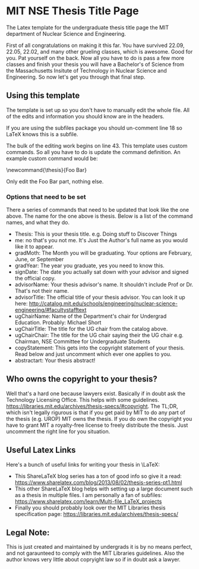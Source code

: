 # MIT NSE Thesis Title Page
The Latex template for the undergraduate thesis title page the MIT department of Nuclear Science and Engineering.

First of all congratulations on making it this far. You have survived 22.09, 22.05, 22.02, and many other grueling classes, which is awesome. Good for you. Pat yourself on the back. Now all you have to do is pass a few more classes and finish your thesis you will have a Bachelor's of Science from the Massachusetts Insitute of Technology in Nuclear Science and Engineering. So now let's get you through that final step. 

## Using this template

The template is set up so you don't have to manually edit the whole file. All of the edits and information you should know are in the headers.

If you are using the subfiles package you should un-comment line 18 so LaTeX knows this is a subfile.

The bulk of the editing work begins on line 43. This template uses custom commands. So all you have to do is update the command definition. An example custom command would be:

\newcommand{\thesis}{Foo Bar}

Only edit the Foo Bar part, nothing else.

### Options that need to be set
There a series of commands that need to be updated that look like the one above. The name for the one above is thesis. Below is a list of the command names, and what they do.

* Thesis: This is your thesis title. e.g. Doing stuff to Discover Things
* me: no that's you not me. It's Just the Author's full name as you would like it to appear.
* gradMoth: The Month you will be graduating. Your options are February, June, or September
* gradYear: The year you graduate, yes you need to know this.
* signDate: The date you actually sat down with your advisor and signed the official copy.
* advisorName: Your thesis advisor's name. It shouldn't include Prof or Dr. That's not their name.
* advisorTitle: The official title of your thesis advisor. You can look it up here: http://catalog.mit.edu/schools/engineering/nuclear-science-engineering/#facultystafftext
* ugChairName: Name of the Department's chair for Undergrad Education. Probably: Michael Short
* ugChairTitle: The title for the UG chair from the catalog above. 
* ugChairChair: The title for the UG chair saying their the UG chair e.g. Chairman, NSE Committee for Undergraduate Students
* copyStatement: This gets into the copyright statement of your thesis. Read below and just uncomment which ever one applies to you.
* abstractart: Your thesis abstract!

## Who owns the copyright to your thesis?
Well that's a hard one because lawyers exist. Basically if in doubt ask the Technology Licensing Office. This helps with some guidelines. https://libraries.mit.edu/archives/thesis-specs/#copyright. The TL;DR, which isn't legally rigurous is that if you get paid by MIT to do any part of the thesis (e.g. UROP) MIT owns the thesis. If you do own the copyright you have to grant MIT a royalty-free license to freely distribute the thesis. Just uncomment the right line for you situation. 

## Useful Latex Links

Here's a bunch of useful links for writing your thesis in \LaTeX:
* This ShareLaTeX blog series has a ton of good info so give it a read: https://www.sharelatex.com/blog/2013/08/02/thesis-series-pt1.html
* This other ShareLaTeX blog helps with setting up a large document such as a thesis in multiple files. I am personally a fan of subfiles: https://www.sharelatex.com/learn/Multi-file_LaTeX_projects 
* Finally you should probably look over the MIT Libraries thesis specification page: https://libraries.mit.edu/archives/thesis-specs/

## Legal Note:

This is just created and maintained by undergrads it is by no means perfect, and not garaunteed to comply with the MIT Libraries guidelines. Also the author knows very little about copryight law so if in doubt ask a lawyer.
